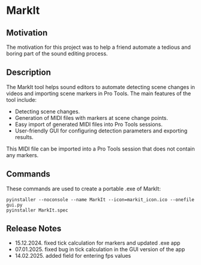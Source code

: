 # MarkIt

## Motivation

The motivation for this project was to help a friend automate a tedious and boring part of the sound editing process.

## Description

The MarkIt tool helps sound editors to automate detecting scene changes in videos and importing scene markers in Pro Tools.
The main features of the tool include:
- Detecting scene changes.
- Generation of MIDI files with markers at scene change points.
- Easy import of generated MIDI files into Pro Tools sessions.
- User-friendly GUI for configuring detection parameters and exporting results.

This MIDI file can be imported into a Pro Tools session that does not contain any markers.

## Commands

These commands are used to create a portable .exe of MarkIt:

```
pyinstaller --noconsole --name MarkIt --icon=markit_icon.ico --onefile gui.py
pyinstaller MarkIt.spec
```

## Release Notes

- 15.12.2024. fixed tick calculation for markers and updated .exe app
- 07.01.2025. fixed bug in tick calculation in the GUI version of the app
- 14.02.2025. added field for entering fps values
